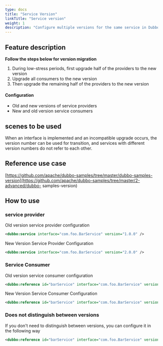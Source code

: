 ```yaml
---
type: docs
title: "Service Version"
linkTitle: "Service version"
weight: 1
description: "Configure multiple versions for the same service in Dubbo"
---
```


## Feature description
**Follow the steps below for version migration**

1. During low-stress periods, first upgrade half of the providers to the new version
2. Upgrade all consumers to the new version
3. Then upgrade the remaining half of the providers to the new version

#### Configuration
- Old and new versions of service providers
- New and old version service consumers

## scenes to be used
When an interface is implemented and an incompatible upgrade occurs, the version number can be used for transition, and services with different version numbers do not refer to each other.

## Reference use case

[https://github.com/apache/dubbo-samples/tree/master/dubbo-samples-version](https://github.com/apache/dubbo-samples/tree/master/2-advanced/dubbo- samples-version)

## How to use
### service provider
Old version service provider configuration
```xml
<dubbo:service interface="com.foo.BarService" version="1.0.0" />
```
New Version Service Provider Configuration
```xml
<dubbo:service interface="com.foo.BarService" version="2.0.0" />
```
### Service Consumer
Old version service consumer configuration
```xml
<dubbo:reference id="barService" interface="com.foo.BarService" version="1.0.0" />
```
New Version Service Consumer Configuration
```xml
<dubbo:reference id="barService" interface="com.foo.BarService" version="2.0.0" />
```
### Does not distinguish between versions
If you don't need to distinguish between versions, you can configure it in the following way
```xml
<dubbo:reference id="barService" interface="com.foo.BarService" version="*" />
```